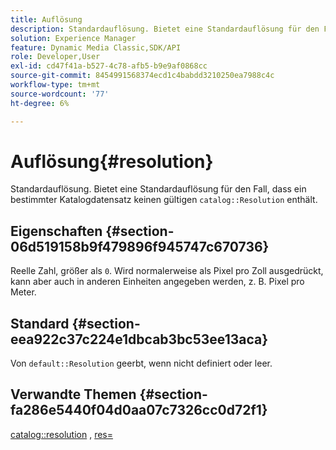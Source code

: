 ```yaml
---
title: Auflösung
description: Standardauflösung. Bietet eine Standardauflösung für den Fall, dass ein bestimmter Katalogdatensatz keinen gültigen Wert für die Katalogauflösung enthält.
solution: Experience Manager
feature: Dynamic Media Classic,SDK/API
role: Developer,User
exl-id: cd47f41a-b527-4c78-afb5-b9e9af0868cc
source-git-commit: 8454991568374ecd1c4babdd3210250ea7988c4c
workflow-type: tm+mt
source-wordcount: '77'
ht-degree: 6%

---
```


# Auflösung{#resolution}

Standardauflösung. Bietet eine Standardauflösung für den Fall, dass ein bestimmter Katalogdatensatz keinen gültigen `catalog::Resolution` enthält.

## Eigenschaften {#section-06d519158b9f479896f945747c670736}

Reelle Zahl, größer als `0`. Wird normalerweise als Pixel pro Zoll ausgedrückt, kann aber auch in anderen Einheiten angegeben werden, z. B. Pixel pro Meter.

## Standard {#section-eea922c37c224e1dbcab3bc53ee13aca}

Von `default::Resolution` geerbt, wenn nicht definiert oder leer.

## Verwandte Themen {#section-fa286e5440f04d0aa07c7326cc0d72f1}

[catalog::resolution](../../../../../ir-api/material-cat/image-rendering-api-ref/c-ir-material-catalog/c-ir-material-data-reference/r-ir-resolution-dataref.md#reference-6a2d64c2d72b438fade58a3391569da7) , [res=](../../../../../ir-api/http-protocol/image-rendering-api-ref/c-ir-http-protocol-ref/c-ir-http-protocol-command-reference/r-ir-res.md#reference-0ad9de8887144c83a6db97b4994f7c04)

